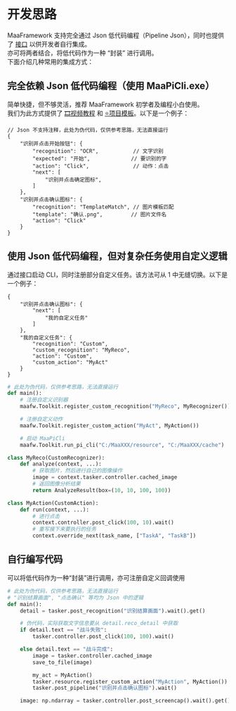 # 开发思路

MaaFramework 支持完全通过 Json 低代码编程（Pipeline Json），同时也提供了 [接口](2.1-集成文档.md) 以供开发者自行集成。  
亦可将两者结合，将低代码作为一种 “封装” 进行调用。  
下面介绍几种常用的集成方式：

## 完全依赖 Json 低代码编程（使用 MaaPiCli.exe）

简单快捷，但不够灵活，推荐 MaaFramework 初学者及编程小白使用。  
我们为此方式提供了 [🎞️视频教程](https://www.bilibili.com/video/BV1yr421E7MW) 和 [⭐项目模板](https://github.com/MaaXYZ/MaaPracticeBoilerplate)。以下是一个例子：

```jsonc
// Json 不支持注释，此处为伪代码，仅供参考思路，无法直接运行
{
    "识别并点击开始按钮": {
        "recognition": "OCR",           // 文字识别
        "expected": "开始",             // 要识别的字
        "action": "Click",              // 动作：点击
        "next": [
            "识别并点击确定图标",
        ]
    },
    "识别并点击确认图标": {
        "recognition": "TemplateMatch", // 图片模板匹配
        "template": "确认.png",         // 图片文件名
        "action": "Click"
    }
}
```

## 使用 Json 低代码编程，但对复杂任务使用自定义逻辑

通过接口启动 CLI，同时注册部分自定义任务。该方法可从 1 中无缝切换。以下是一个例子：

```jsonc
{
    "识别并点击确认图标": {
        "next": [
            "我的自定义任务"
        ]
    },
    "我的自定义任务": {
        "recognition": "Custom",
        "custom_recognition": "MyReco",
        "action": "Custom",
        "custom_action": "MyAct"
    }
}
```

```python
# 此处为伪代码，仅供参考思路，无法直接运行
def main():
    # 注册自定义识别器
    maafw.Toolkit.register_custom_recognition("MyReco", MyRecognizer())

    # 注册自定义动作
    maafw.Toolkit.register_custom_action("MyAct", MyAction())

    # 启动 MaaPiCli
    maafw.Toolkit.run_pi_cli("C:/MaaXXX/resource", "C:/MaaXXX/cache")

class MyReco(CustomRecognizer):
    def analyze(context, ...):
        # 获取图片，然后进行自己的图像操作
        image = context.tasker.controller.cached_image
        # 返回图像分析结果
        return AnalyzeResult(box=(10, 10, 100, 100))

class MyAction(CustomAction):
    def run(context, ...):
        # 进行点击
        context.controller.post_click(100, 10).wait()
        # 重写接下来要执行的任务
        context.override_next(task_name, ["TaskA", "TaskB"])
```

## 自行编写代码

可以将低代码作为一种“封装”进行调用，亦可注册自定义回调使用

```python
# 此处为伪代码，仅供参考思路，无法直接运行
# "识别结算画面", "点击确认" 等均为 Json 中的逻辑
def main():
    detail = tasker.post_recognition("识别结算画面").wait().get()

    # 伪代码，实际获取文字信息要从 detail.reco_detail 中获取
    if detail.text == "战斗失败":
        tasker.controller.post_click(100, 100).wait()

    else detail.text == "战斗完成":
        image = tasker.controller.cached_image
        save_to_file(image)

        my_act = MyAction()
        tasker.resource.register_custom_action("MyAction", MyAction())
        tasker.post_pipeline("识别并点击确认图标").wait()

    image: np.ndarray = tasker.controller.post_screencap().wait().get()
```
